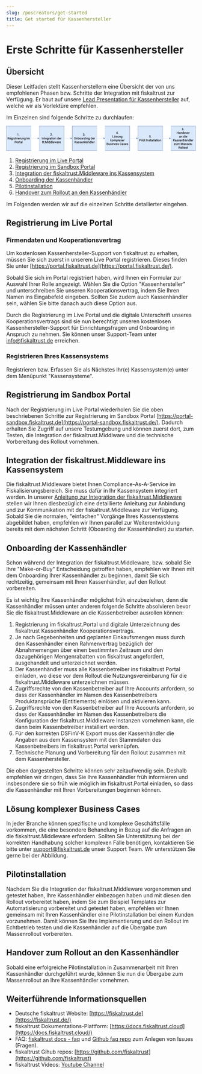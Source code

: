 ```yaml
---
slug: /poscreators/get-started
title: Get started für Kassenhersteller
---
```


# Erste Schritte für Kassenhersteller

## Übersicht

Dieser Leitfaden stellt Kassenherstellern eine Übersicht der von uns empfohlenen Phasen bzw. Schritte der Integration mit fiskaltrust zur Verfügung. Er baut auf unsere [Lead Presentation für Kassenhersteller](lead-presentation.md) auf, welche wir als Vorlektüre empfehlen.

Im Einzelnen sind folgende Schritte zu durchlaufen:

![integration phases](images/pos-creator-integration-phases-de.png)

1. [Registrierung im Live Portal](#registrierung-im-live-portal)
2. [Registrierung im Sandbox Portal](#registrierung-im-sandbox-portal)
3. [Integration der fiskaltrust.Middleware ins Kassensystem](#integration-der-fiskaltrustmiddleware-ins-kassensystem)
4. [Onboarding der Kassenhändler](#onboarding-der-kassenhändler)
5. [Pilotinstallation](#pilotinstallation)
6. [Handover zum Rollout an den Kassenhändler](#handover-zum-rollout-an-den-kassenhändler)

Im Folgenden werden wir auf die einzelnen Schritte detailierter eingehen.

## Registrierung im Live Portal

### Firmendaten und Kooperationsvertrag

Um kostenlosen Kassenhersteller-Support von fiskaltrust zu erhalten, müssen Sie sich zuerst in unserem Live Portal registrieren. Dieses finden Sie unter  [https://portal.fiskaltrust.de](https://portal.fiskaltrust.de/). 

Sobald Sie sich im Portal registriert haben, wird Ihnen ein Formular zur Auswahl Ihrer Rolle angezeigt. Wählen Sie die Option "Kassenhersteller" und unterschreiben Sie unseren Kooperationsvertrag, indem Sie Ihren Namen ins Eingabefeld eingeben. Sollten Sie zudem auch Kassenhändler sein, wählen Sie bitte danach auch diese Option aus. 

Durch die Registrierung im Live Portal und die digitale Unterschrift unseres Kooperationsvertrags sind sie nun berechtigt unseren kostenlosen Kassenhersteller-Support für Einrichtungsfragen und Onboarding in Anspruch zu nehmen. Sie können unser Support-Team unter [info@fiskaltrust.de](mailto:info@fiskaltrust.de) erreichen.

### Registrieren Ihres Kassensystems

Registrieren bzw. Erfassen Sie als Nächstes Ihr(e) Kassensystem(e) unter dem Menüpunkt "Kassensysteme". 

## Registrierung im Sandbox Portal

Nach der Registrierung im Live Portal wiederholen Sie die oben beschriebenen Schritte zur Registrierung im Sandbox Portal [https://portal-sandbox.fiskaltrust.de](https://portal-sandbox.fiskaltrust.de/). Dadurch erhalten Sie Zugriff auf unsere Testumgebung und können zuerst dort, zum Testen, die Integration der fiskaltrust.Middlware und die technische Vorbereitung des Rollout vornehmen.


## Integration der fiskaltrust.Middleware ins Kassensystem

Die fiskaltrust.Middleware bietet Ihnen Compliance-As-A-Service im Fiskalisierungsbereich. Sie muss dafür in Ihr Kassensystem integriert werden. In unserer [Anleitung zur Integration der fiskaltrust.Middleware](middleware-integration.md) stellen wir Ihnen diesbezüglich eine detaillierte Anleitung zur Anbindung und zur Kommunikation mit der fiskaltrust.Middleware zur Verfügung. Sobald Sie die normalen, "einfachen" Vorgänge Ihres Kassensystems abgebildet haben, empfehlen wir Ihnen parallel zur Weiterentwicklung bereits mit dem nächsten Schritt (Oboarding der Kassenhändler) zu starten.

## Onboarding der Kassenhändler

Schon während der Integration der fiskaltrust.Middleware, bzw. sobald Sie Ihre "Make-or-Buy" Entscheidung getroffen haben, empfehlen wir Ihnen mit dem Onboarding Ihrer Kassenhändler zu beginnen, damit Sie sich rechtzeitig, gemeinsam mit Ihren Kassenhändler, auf den Rollout vorbereiten. 

Es ist wichtig Ihre Kassenhändler möglichst früh einzubeziehen, denn die Kassenhändler müssen unter anderen folgende Schritte absolvieren bevor Sie die fiskaltrust.Middleware an die Kassenbetreiber ausrollen können:

1. Registrierung im fiskaltrust.Portal und digitale Unterzeichnung des fiskaltrust Kassenhändler Kooperationsvertrags.
2. Je nach Gegebenheiten und geplanten Einkaufsmengen muss durch den Kassenhändler einen Rahmenvertrag bezüglich der Abnahmemengen über einen bestimmten Zeitraum und den dazugehörigen Mengenrabatten von fiskaltrust angefordert, ausgehandelt und unterzeichnet werden.
3. Der Kassenhändler muss alle Kassenbetreiber ins fiskaltrust Portal einladen, wo diese vor dem Rollout die Nutzungsvereinbarung für die fiskaltrust.Middleware unterzeichnen müssen.
4. Zugriffsrechte von den  Kassenbetreiber auf Ihre Accounts anfordern, so dass der Kassenhändler im  Namen des Kassenbetreibers Produktansprüche (Entitlements) einlösen und  aktivieren kann.
5. Zugriffsrechte von den  Kassenbetreiber auf Ihre Accounts anfordern, so dass der Kassenhändler im  Namen des Kassenbetreibers die Konfiguration der fiskaltrust.Middleware Instanzen vornehmen kann, die dann beim Kassenbetreiber installiert werden.
6. Für den korrekten DSFinV-K Export muss der Kassenhändler die Angaben aus dem Kassensystem mit den Stammdaten des Kassenbetreibers im fiskaltrust.Portal verknüpfen.
7. Technische Planung und Vorbereitung für den Rollout zusammen mit dem Kassenhersteller.

Die oben dargestellten Schritte können sehr zeitaufwendig sein. Deshalb empfehlen wir dringen, dass Sie Ihre Kassenhändler früh informieren und insbesondere sie so früh wie möglich im fiskaltrust.Portal einladen, so dass die Kassenhändler mit Ihren Vorbereitungen beginnen können.

## Lösung komplexer Business Cases

In jeder Branche können spezifische und komplexe Geschäftsfälle vorkommen, die eine besondere Behandlung in Bezug auf die Anfragen an die fiskaltrust.Middleware erfordern. Sollten Sie Unterstützung bei der korrekten Handhabung solcher komplexen Fälle benötigen, kontaktieren Sie bitte unter <a href="mailto:support@fiskaltrust.de">support@fiskaltrust.de</a> unser Support Team. Wir unterstützen Sie gerne bei der Abbildung.

## Pilotinstallation

Nachdem Sie die Integration der fiskaltrust.Middleware vorgenommen und getestet haben, Ihre Kassenhändler einbezogen haben und mit diesen den Rollout vorbereitet haben, indem Sie zum Beispiel Templates zur Automatisierung vorbereitet und getestet haben, empfehlen wir Ihnen gemeinsam mit Ihren Kassenhändler eine Pilotinstallation bei einem Kunden vorzunehmen. Damit können Sie Ihre Implementierung und den Rollout im Echtbetrieb testen und die Kassenhändler auf die Übergabe zum Massenrollout vorbereiten.

## Handover zum Rollout an den Kassenhändler

Sobald eine erfolgreiche Pilotinstallation in Zusammenarbeit mit Ihren Kassenhändler durchgeführt wurde, können Sie nun die Übergabe zum Massenrollout an Ihre Kassenhändler vornehmen.

## Weiterführende Informationsquellen

- Deutsche fiskaltrust Website: [https://fiskaltrust.de](https://fiskaltrust.de/)
- fiskaltrust Dokumentations-Plattform: [https://docs.fiskaltrust.cloud](https://docs.fiskaltrust.cloud/)
- FAQ: [fiskaltrust docs - faq](https://docs.fiskaltrust.cloud/doc/faq/qna/market-de.html) und [Github faq repo](https://github.com/fiskaltrust/faq) zum Anlegen von Issues (Fragen).
- fiskaltrust Gihub repos: [https://github.com/fiskaltrust](https://github.com/fiskaltrust)
- fiskaltrust Videos: [Youtube Channel](https://www.youtube.com/channel/UCmMlqO4L3AzkEhh6WYA8BJg)



